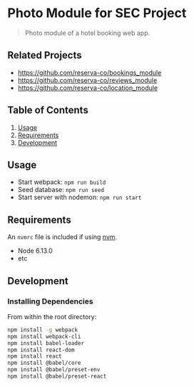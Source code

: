 # Photo Module for SEC Project

> Photo module of a hotel booking web app.

## Related Projects

  - https://github.com/reserva-co/bookings_module
  - https://github.com/reserva-co/reviews_module
  - https://github.com/reserva-co/location_module


## Table of Contents

1. [Usage](#Usage)
1. [Requirements](#requirements)
1. [Development](#development)

## Usage

* Start webpack: `npm run build`  
* Seed database: `npm run seed`  
* Start server with nodemon: `npm run start`

## Requirements

An `nvmrc` file is included if using [nvm](https://github.com/creationix/nvm).

- Node 6.13.0
- etc

## Development

### Installing Dependencies

From within the root directory:

```sh
npm install -g webpack
npm install webpack-cli
npm install babel-loader
npm install react-dom
npm install react
npm install @babel/core
npm install @babel/preset-env
npm install @babel/preset-react
```